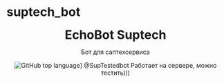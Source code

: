 # suptech_bot
<header>
<h1 style="display: inline">EchoBot Suptech</h1>

Бот для саптехсервиса
  
![GitHub top language](https://img.shields.io/github/languages/top/Laxxiza/suptech_bot?style=flat-square&logo=github?color=fedcba)]
@SupTestedbot
Работает на сервере, можно тестить)))
